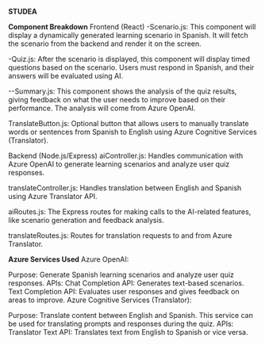 **STUDEA**

**Component Breakdown**
Frontend (React)
-Scenario.js: This component will display a dynamically generated learning scenario in Spanish. It will fetch the scenario from the backend and render it on the screen.

-Quiz.js: After the scenario is displayed, this component will display timed questions based on the scenario. Users must respond in Spanish, and their answers will be evaluated using AI.

--Summary.js: This component shows the analysis of the quiz results, giving feedback on what the user needs to improve based on their performance. The analysis will come from Azure OpenAI.

TranslateButton.js: Optional button that allows users to manually translate words or sentences from Spanish to English using Azure Cognitive Services (Translator).

Backend (Node.js/Express)
aiController.js: Handles communication with Azure OpenAI to generate learning scenarios and analyze user quiz responses.

translateController.js: Handles translation between English and Spanish using Azure Translator API.

aiRoutes.js: The Express routes for making calls to the AI-related features, like scenario generation and feedback analysis.

translateRoutes.js: Routes for translation requests to and from Azure Translator.

**Azure Services Used**
Azure OpenAI:

Purpose: Generate Spanish learning scenarios and analyze user quiz responses.
APIs:
Chat Completion API: Generates text-based scenarios.
Text Completion API: Evaluates user responses and gives feedback on areas to improve.
Azure Cognitive Services (Translator):

Purpose: Translate content between English and Spanish. This service can be used for translating prompts and responses during the quiz.
APIs:
Translator Text API: Translates text from English to Spanish or vice versa.
